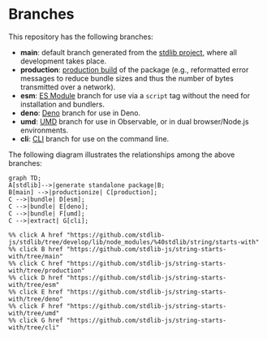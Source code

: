 <!--

@license Apache-2.0

Copyright (c) 2023 The Stdlib Authors.

Licensed under the Apache License, Version 2.0 (the "License");
you may not use this file except in compliance with the License.
You may obtain a copy of the License at

    http://www.apache.org/licenses/LICENSE-2.0

Unless required by applicable law or agreed to in writing, software
distributed under the License is distributed on an "AS IS" BASIS,
WITHOUT WARRANTIES OR CONDITIONS OF ANY KIND, either express or implied.
See the License for the specific language governing permissions and
limitations under the License.

-->

# Branches

This repository has the following branches:

-   **main**: default branch generated from the [stdlib project][stdlib-url], where all development takes place.
-   **production**: [production build][production-url] of the package (e.g., reformatted error messages to reduce bundle sizes and thus the number of bytes transmitted over a network).
-   **esm**: [ES Module][esm-url] branch for use via a `script` tag without the need for installation and bundlers.
-   **deno**: [Deno][deno-url] branch for use in Deno.
-   **umd**: [UMD][umd-url] branch for use in Observable, or in dual browser/Node.js environments.
-   **cli**: [CLI][cli-url] branch for use on the command line.

The following diagram illustrates the relationships among the above branches:

```mermaid
graph TD;
A[stdlib]-->|generate standalone package|B;
B[main] -->|productionize| C[production];
C -->|bundle| D[esm];
C -->|bundle| E[deno];
C -->|bundle| F[umd];
C -->|extract| G[cli];

%% click A href "https://github.com/stdlib-js/stdlib/tree/develop/lib/node_modules/%40stdlib/string/starts-with"
%% click B href "https://github.com/stdlib-js/string-starts-with/tree/main"
%% click C href "https://github.com/stdlib-js/string-starts-with/tree/production"
%% click D href "https://github.com/stdlib-js/string-starts-with/tree/esm"
%% click E href "https://github.com/stdlib-js/string-starts-with/tree/deno"
%% click F href "https://github.com/stdlib-js/string-starts-with/tree/umd"
%% click G href "https://github.com/stdlib-js/string-starts-with/tree/cli"
```

[stdlib-url]: https://github.com/stdlib-js/stdlib/tree/develop/lib/node_modules/%40stdlib/string/starts-with
[production-url]: https://github.com/stdlib-js/string-starts-with/tree/production
[deno-url]: https://github.com/stdlib-js/string-starts-with/tree/deno
[umd-url]: https://github.com/stdlib-js/string-starts-with/tree/umd
[esm-url]: https://github.com/stdlib-js/string-starts-with/tree/esm
[cli-url]: https://github.com/stdlib-js/string-starts-with/tree/cli